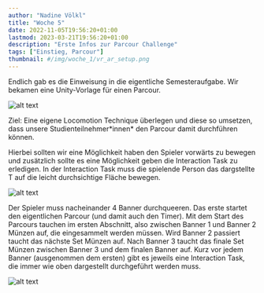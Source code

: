 ```yaml
---
author: "Nadine Völkl"
title: "Woche 5"
date: 2022-11-05T19:56:20+01:00
lastmod: 2023-03-21T19:56:20+01:00
description: "Erste Infos zur Parcour Challenge"
tags: ["Einstieg, Parcour"]
thumbnail: #/img/woche_1/vr_ar_setup.png
---
```


Endlich gab es die Einweisung in die eigentliche Semesteraufgabe.
Wir bekamen eine Unity-Vorlage für einen Parcour. 

![alt text](/img/woche_5/ursprünglicher_parcour.png "Ein Parcour in Form einer Straße auf einer grünen Fläche mit einem Fluss und mehreren Gebäuden.")

Ziel: Eine eigene Locomotion Technique überlegen und diese so umsetzen, dass unsere Studienteilnehmer\*innen\* den Parcour damit durchführen können.

Hierbei sollten wir eine Möglichkeit haben den Spieler vorwärts zu bewegen und zusätzlich sollte es eine Möglichkeit geben die Interaction Task zu erledigen. In der Interaction Task muss die spielende Person das dargstellte T auf die leicht durchsichtige Fläche bewegen.

![alt text](/img/woche_5/interaction_task.png "Ein T, dargestellt in VR, welches auf eine bestimmte Position bewegt werden muss.")

Der Spieler muss nacheinander 4 Banner durchqueeren. Das erste startet den eigentlichen Parcour (und damit auch den Timer). Mit dem Start des Parcours tauchen im ersten Abschnitt, also zwischen Banner 1 und Banner 2 Münzen auf, die eingesammelt werden müssen. Wird Banner 2 passiert taucht das nächste Set Münzen auf. Nach Banner 3 taucht das finale Set Münzen zwischen Banner 3 und dem finalen Banner auf. Kurz vor jedem Banner (ausgenommen dem ersten) gibt es jeweils eine Interaction Task, die immer wie oben dargestellt durchgeführt werden muss. 

![alt text](/img/woche_5/parcour_von_oben.png "Blick von oben auf den Parcour. Es werden die vier Banner und die dazugehörigen Münzen dargestellt.")